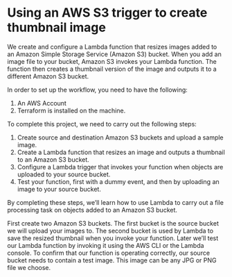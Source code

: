 # Using an AWS S3 trigger to create thumbnail image

We create and configure a Lambda function that resizes images added to an Amazon Simple Storage Service (Amazon S3) bucket. When you add an image file to your bucket, Amazon S3 invokes your Lambda function. The function then creates a thumbnail version of the image and outputs it to a different Amazon S3 bucket.

In order to set up the workflow, you need to have the following:

1. An AWS Account 
2. Terraform is installed on the machine.

To complete this project, we need to carry out the following steps:

1. Create source and destination Amazon S3 buckets and upload a sample image.
2. Create a Lambda function that resizes an image and outputs a thumbnail to an Amazon S3 bucket.
3. Configure a Lambda trigger that invokes your function when objects are uploaded to your source bucket.
4. Test your function, first with a dummy event, and then by uploading an image to your source bucket.

By completing these steps, we’ll learn how to use Lambda to carry out a file processing task on objects added to an Amazon S3 bucket. 

First create two Amazon S3 buckets. The first bucket is the source bucket we will upload your images to. The second bucket is used by Lambda to save the resized thumbnail when you invoke your function.
Later we’ll test our Lambda function by invoking it using the AWS CLI or the Lambda console. To confirm that our function is operating correctly, our source bucket needs to contain a test image. This image can be any JPG or PNG file we choose.
